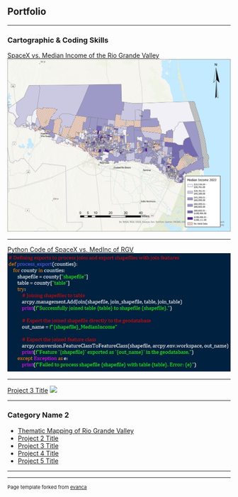 ## Portfolio

---

### Cartographic & Coding Skills 

[SpaceX vs. Median Income of the Rio Grande Valley](https://github.com/sbelmontes/sbelmontes.github.io/blob/master/pdf/Thematic%20Mapping%20of%20Rio%20Grande%20Valley.pdf)
<img src="images/RGV22_MedInc.jpg"/>

---
[Python Code of SpaceX vs. MedInc of RGV](/images/Coded_SpaceX4.jpg)
<img src="images/Coded SpaceX4.jpg"/>

---
[Project 3 Title](http://example.com/)
<img src="images/dummy_thumbnail.jpg?raw=true"/>

---

### Category Name 2

- [Thematic Mapping of Rio Grande Valley](https://storymaps.arcgis.com/stories/749a7502f2ac42d0ad77cab42c3e02f4)
- [Project 2 Title](http://example.com/)
- [Project 3 Title](http://example.com/)
- [Project 4 Title](http://example.com/)
- [Project 5 Title](http://example.com/)

---




---
<p style="font-size:11px">Page template forked from <a href="https://github.com/evanca/quick-portfolio">evanca</a></p>
<!-- Remove above link if you don't want to attibute -->
